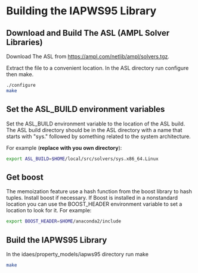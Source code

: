 # Building the IAPWS95 Library

## Download and Build The ASL (AMPL Solver Libraries)

Download The ASL from https://ampl.com/netlib/ampl/solvers.tgz.

Extract the file to a convenient location. In the ASL directory run configure then make.

```sh
./configure
make
```

## Set the ASL_BUILD environment variables

Set the ASL_BUILD environment variable to the location of the ASL build. The ASL build directory should be in the ASL directory with a name that starts with "sys." followed by something related to the system architecture.

For example (__replace with you own directory__):

```sh
export ASL_BUILD=$HOME/local/src/solvers/sys.x86_64.Linux
```
## Get boost

The memoization feature use a hash function from the boost library to hash tuples.  Install boost if necessary. If Boost is installed in a nonstandard location you can use the BOOST_HEADER environment variable to set a location to look for it.  For example:

```sh
export BOOST_HEADER=$HOME/anaconda2/include
```

## Build the IAPWS95 Library

In the idaes/property_models/iapws95 directory run make

```sh
make
```
